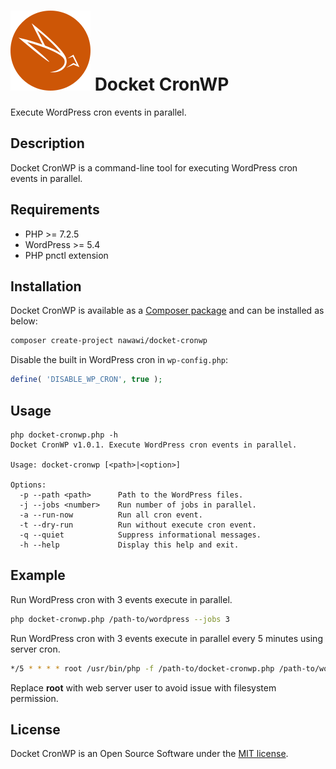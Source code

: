 # ![Docket CronWP](./.docketcache.com/icon-128x128.png) Docket CronWP

Execute WordPress cron events in parallel.

## Description

Docket CronWP is a command-line tool for executing WordPress cron events in parallel.

## Requirements

- PHP >= 7.2.5
- WordPress >= 5.4
- PHP pnctl extension

## Installation
Docket CronWP is available as a [Composer package](https://packagist.org/packages/nawawi/docket-cronwp) and can be installed as below:
```sh
composer create-project nawawi/docket-cronwp
```
Disable the built in WordPress cron in `wp-config.php`:
```php
define( 'DISABLE_WP_CRON', true );
```
## Usage
```
php docket-cronwp.php -h
Docket CronWP v1.0.1. Execute WordPress cron events in parallel.

Usage: docket-cronwp [<path>|<option>]

Options:
  -p --path <path>      Path to the WordPress files.
  -j --jobs <number>    Run number of jobs in parallel.
  -a --run-now          Run all cron event.
  -t --dry-run          Run without execute cron event.
  -q --quiet            Suppress informational messages.
  -h --help             Display this help and exit.

```

## Example
Run WordPress cron with 3 events execute in parallel.
```sh
php docket-cronwp.php /path-to/wordpress --jobs 3
```
Run WordPress cron with 3 events execute in parallel every 5 minutes using server cron.  
```sh
*/5 * * * * root /usr/bin/php -f /path-to/docket-cronwp.php /path-to/wordpress -j3 &>/dev/null
```
Replace **root** with web server user to avoid issue with filesystem permission.

## License

Docket CronWP is an Open Source Software under the [MIT license](https://github.com/nawawi/docket-cache/blob/master/LICENSE.txt).
